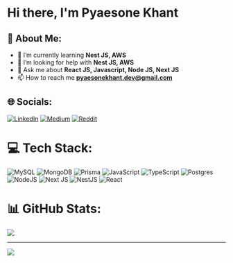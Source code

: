 <h1>Hi there, I'm Pyaesone Khant</h1>

## 💫 About Me:

- 🌱 I’m currently learning **Nest JS, AWS**
- 🤝 I’m looking for help with **Nest JS, AWS**
- 💬 Ask me about **React JS, Javascript, Node JS, Next JS**
- 📫 How to reach me **pyaesonekhant.dev@gmail.com**

  
## 🌐 Socials:
[![LinkedIn](https://img.shields.io/badge/LinkedIn-%230077B5.svg?logo=linkedin&logoColor=white)](https://linkedin.com/in/pyaesone-khant) [![Medium](https://img.shields.io/badge/Medium-12100E?logo=medium&logoColor=white)](https://medium.com/@pyaesonekhant4) [![Reddit](https://img.shields.io/badge/Reddit-%23FF4500.svg?logo=Reddit&logoColor=white)](https://reddit.com/user/Pyaesone-Khant) 

# 💻 Tech Stack:
![MySQL](https://img.shields.io/badge/mysql-4479A1.svg?style=flat&logo=mysql&logoColor=white) ![MongoDB](https://img.shields.io/badge/MongoDB-%234ea94b.svg?style=flat&logo=mongodb&logoColor=white) ![Prisma](https://img.shields.io/badge/Prisma-3982CE?style=flat&logo=Prisma&logoColor=white) ![JavaScript](https://img.shields.io/badge/javascript-%23323330.svg?style=flat&logo=javascript&logoColor=%23F7DF1E) ![TypeScript](https://img.shields.io/badge/typescript-%23007ACC.svg?style=flat&logo=typescript&logoColor=white) ![Postgres](https://img.shields.io/badge/postgres-%23316192.svg?style=flat&logo=postgresql&logoColor=white) ![NodeJS](https://img.shields.io/badge/node.js-6DA55F?style=flat&logo=node.js&logoColor=white) ![Next JS](https://img.shields.io/badge/Next-black?style=flat&logo=next.js&logoColor=white) ![NestJS](https://img.shields.io/badge/nestjs-%23E0234E.svg?style=flat&logo=nestjs&logoColor=white) ![React](https://img.shields.io/badge/react-%2320232a.svg?style=flat&logo=react&logoColor=%2361DAFB)


# 📊 GitHub Stats:
  
![](https://github-readme-stats.vercel.app/api?username=Pyaesone-Khant&theme=dark&hide_border=false&include_all_commits=false&count_private=false)<br/>

---
[![](https://visitcount.itsvg.in/api?id=Pyaesone-Khant&icon=2&color=6)](https://visitcount.itsvg.in)

<!-- Proudly created with GPRM ( https://gprm.itsvg.in ) -->
